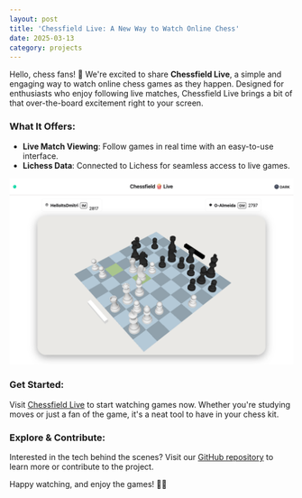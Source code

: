 ```yaml
---
layout: post
title: 'Chessfield Live: A New Way to Watch Online Chess'
date: 2025-03-13
category: projects
---
```


Hello, chess fans! 🚀 We're excited to share **Chessfield Live**, a simple and
engaging way to watch online chess games as they happen. Designed for
enthusiasts who enjoy following live matches, Chessfield Live brings a bit of
that over-the-board excitement right to your screen.

### What It Offers:

- **Live Match Viewing**: Follow games in real time with an easy-to-use
  interface.
- **Lichess Data**: Connected to Lichess for seamless access to live games.

![Chessfield Live is Live](/assets/images/2025-03-13-introducing-chessfield-live.png)

### Get Started:

Visit [Chessfield Live](https://chesspop.live/) to start watching games now.
Whether you're studying moves or just a fan of the game, it's a neat tool to
have in your chess kit.

### Explore & Contribute:

Interested in the tech behind the scenes? Visit our
[GitHub repository](https://github.com/unicolored/chessfield-live) to learn more
or contribute to the project.

Happy watching, and enjoy the games! 🍿👑
